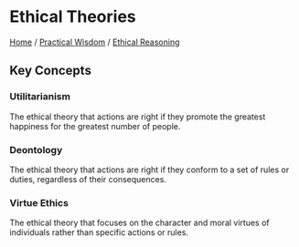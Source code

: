 # Ethical Theories

[Home](../../../../README.md) / [Practical Wisdom](../../../../practical_wisdom/README.md) / [Ethical Reasoning](../../../practical_wisdom/ethical_reasoning/README.md)

## Key Concepts

### Utilitarianism

The ethical theory that actions are right if they promote the greatest happiness for the greatest number of people.

### Deontology

The ethical theory that actions are right if they conform to a set of rules or duties, regardless of their consequences.

### Virtue Ethics

The ethical theory that focuses on the character and moral virtues of individuals rather than specific actions or rules.

